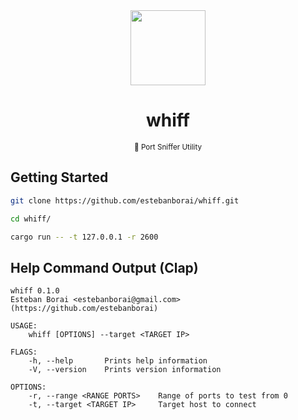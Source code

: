 <div align="center">
  <img src="https://camo.githubusercontent.com/734a3468bce992fbc3b729562d41c92f4912c99a/68747470733a2f2f7777772e727573742d6c616e672e6f72672f7374617469632f696d616765732f727573742d6c6f676f2d626c6b2e737667" height="120" width="120" />
  <h1>whiff</h1>
  <small>📡 Port Sniffer Utility</small>
</div>

## Getting Started

```bash
git clone https://github.com/estebanborai/whiff.git

cd whiff/

cargo run -- -t 127.0.0.1 -r 2600
```

## Help Command Output (Clap)

```
whiff 0.1.0
Esteban Borai <estebanborai@gmail.com> (https://github.com/estebanborai)

USAGE:
    whiff [OPTIONS] --target <TARGET IP>

FLAGS:
    -h, --help       Prints help information
    -V, --version    Prints version information

OPTIONS:
    -r, --range <RANGE PORTS>    Range of ports to test from 0
    -t, --target <TARGET IP>     Target host to connect
```
